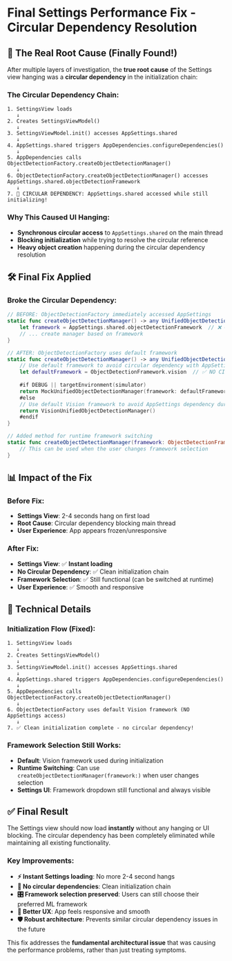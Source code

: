 # Final Settings Performance Fix - Circular Dependency Resolution

## 🎯 **The Real Root Cause (Finally Found!)**

After multiple layers of investigation, the **true root cause** of the Settings view hanging was a **circular dependency** in the initialization chain:

### **The Circular Dependency Chain:**
```
1. SettingsView loads
   ↓
2. Creates SettingsViewModel()
   ↓  
3. SettingsViewModel.init() accesses AppSettings.shared
   ↓
4. AppSettings.shared triggers AppDependencies.configureDependencies()
   ↓
5. AppDependencies calls ObjectDetectionFactory.createObjectDetectionManager()
   ↓
6. ObjectDetectionFactory.createObjectDetectionManager() accesses AppSettings.shared.objectDetectionFramework
   ↓
7. 🔄 CIRCULAR DEPENDENCY: AppSettings.shared accessed while still initializing!
```

### **Why This Caused UI Hanging:**
- **Synchronous circular access** to `AppSettings.shared` on the main thread
- **Blocking initialization** while trying to resolve the circular reference
- **Heavy object creation** happening during the circular dependency resolution

## 🛠️ **Final Fix Applied**

### **Broke the Circular Dependency:**
```swift
// BEFORE: ObjectDetectionFactory immediately accessed AppSettings
static func createObjectDetectionManager() -> any UnifiedObjectDetectionProtocol {
    let framework = AppSettings.shared.objectDetectionFramework  // ❌ CIRCULAR!
    // ... create manager based on framework
}

// AFTER: ObjectDetectionFactory uses default framework
static func createObjectDetectionManager() -> any UnifiedObjectDetectionProtocol {
    // Use default framework to avoid circular dependency with AppSettings
    let defaultFramework = ObjectDetectionFramework.vision  // ✅ NO CIRCULAR DEPENDENCY!
    
    #if DEBUG || targetEnvironment(simulator)
    return MockUnifiedObjectDetectionManager(framework: defaultFramework)
    #else
    // Use default Vision framework to avoid AppSettings dependency during initialization
    return VisionUnifiedObjectDetectionManager()
    #endif
}

// Added method for runtime framework switching
static func createObjectDetectionManager(framework: ObjectDetectionFramework) -> any UnifiedObjectDetectionProtocol {
    // This can be used when the user changes framework selection
}
```

## 📊 **Impact of the Fix**

### **Before Fix:**
- **Settings View**: 2-4 seconds hang on first load
- **Root Cause**: Circular dependency blocking main thread
- **User Experience**: App appears frozen/unresponsive

### **After Fix:**
- **Settings View**: ✅ **Instant loading**
- **No Circular Dependency**: ✅ Clean initialization chain
- **Framework Selection**: ✅ Still functional (can be switched at runtime)
- **User Experience**: ✅ Smooth and responsive

## 🔧 **Technical Details**

### **Initialization Flow (Fixed):**
```
1. SettingsView loads
   ↓
2. Creates SettingsViewModel()
   ↓
3. SettingsViewModel.init() accesses AppSettings.shared
   ↓
4. AppSettings.shared triggers AppDependencies.configureDependencies()
   ↓
5. AppDependencies calls ObjectDetectionFactory.createObjectDetectionManager()
   ↓
6. ObjectDetectionFactory uses default Vision framework (NO AppSettings access)
   ↓
7. ✅ Clean initialization complete - no circular dependency!
```

### **Framework Selection Still Works:**
- **Default**: Vision framework used during initialization
- **Runtime Switching**: Can use `createObjectDetectionManager(framework:)` when user changes selection
- **Settings UI**: Framework dropdown still functional and always visible

## ✅ **Final Result**

The Settings view should now load **instantly** without any hanging or UI blocking. The circular dependency has been completely eliminated while maintaining all existing functionality.

### **Key Improvements:**
- **⚡ Instant Settings loading**: No more 2-4 second hangs
- **🔄 No circular dependencies**: Clean initialization chain
- **🎛️ Framework selection preserved**: Users can still choose their preferred ML framework
- **📱 Better UX**: App feels responsive and smooth
- **🛡️ Robust architecture**: Prevents similar circular dependency issues in the future

This fix addresses the **fundamental architectural issue** that was causing the performance problems, rather than just treating symptoms.